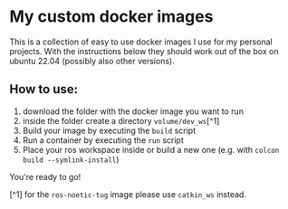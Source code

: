 # My custom docker images
This is a collection of easy to use docker images I use for my personal projects. With the instructions below they should work out of the box on ubuntu 22.04 (possibly also other versions).

## How to use:
1. download the folder with the docker image you want to run
2. inside the folder create a directory `volume/dev_ws`[^1]
3. Build your image by executing the `build` script
4. Run a container by executing the `run` script
5. Place your ros workspace inside or build a new one (e.g. with `colcon build --symlink-install`)

You're ready to go!

[^1] for the `ros-noetic-tug` image please use `catkin_ws` instead.
